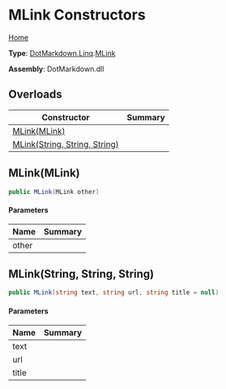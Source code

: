 # MLink Constructors

[Home](../../../../README.md)

**Type**: [DotMarkdown.Linq](../../README.md)\.[MLink](../README.md)

**Assembly**: DotMarkdown\.dll

## Overloads

| Constructor | Summary |
| ----------- | ------- |
| [MLink(MLink)](#DotMarkdown_Linq_MLink__ctor_DotMarkdown_Linq_MLink_) | |
| [MLink(String, String, String)](#DotMarkdown_Linq_MLink__ctor_System_String_System_String_System_String_) | |

## MLink\(MLink\)<a name="DotMarkdown_Linq_MLink__ctor_DotMarkdown_Linq_MLink_"></a>

```csharp
public MLink(MLink other)
```

#### Parameters

| Name | Summary |
| ---- | ------- |
| other | |

## MLink\(String, String, String\)<a name="DotMarkdown_Linq_MLink__ctor_System_String_System_String_System_String_"></a>

```csharp
public MLink(string text, string url, string title = null)
```

#### Parameters

| Name | Summary |
| ---- | ------- |
| text | |
| url | |
| title | |


